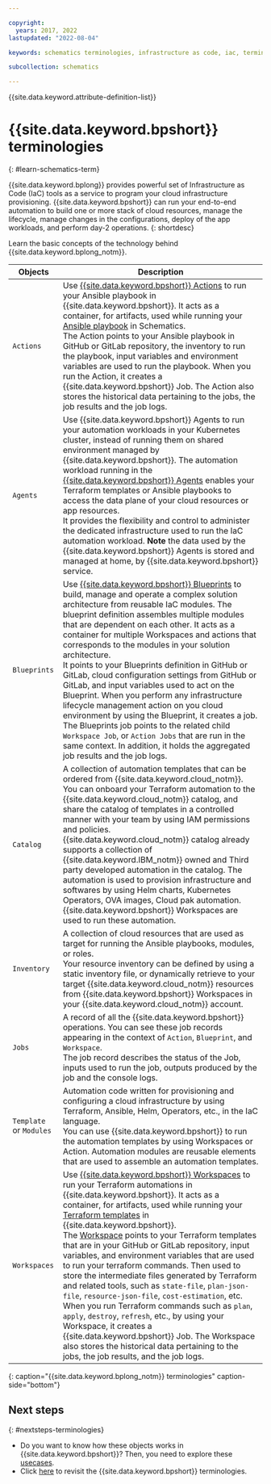 ```yaml
---

copyright:
  years: 2017, 2022
lastupdated: "2022-08-04"

keywords: schematics terminologies, infrastructure as code, iac, terminologies, terminology 

subcollection: schematics

---
```


{{site.data.keyword.attribute-definition-list}}

# {{site.data.keyword.bpshort}} terminologies
{: #learn-schematics-term} 

{{site.data.keyword.bplong}} provides powerful set of Infrastructure as Code (IaC) tools as a service to program your cloud infrastructure provisioning. {{site.data.keyword.bpshort}} can run your end-to-end automation to build one or more stack of cloud resources, manage the lifecycle, manage changes in the configurations, deploy of the app workloads, and perform day-2 operations.
{: shortdesc}

Learn the basic concepts of the technology behind {{site.data.keyword.bplong_notm}}.

| Objects | Description |
| --- | --- |
| `Actions` | Use [{{site.data.keyword.bpshort}} Actions](/docs/schematics?topic=schematics-action-setup) to run your Ansible playbook in {{site.data.keyword.bpshort}}. It acts as a container, for artifacts, used while running your [Ansible playbook](/docs/schematics?topic=schematics-getting-started-ansible) in Schematics. </br> The Action points to your Ansible playbook in GitHub or GitLab repository, the inventory to run the playbook, input variables and environment variables are used to run the playbook. When you run the Action, it creates a {{site.data.keyword.bpshort}} Job. The Action also stores the historical data pertaining to the jobs, the job results and the job logs. |
| `Agents`| Use {{site.data.keyword.bpshort}} Agents to run your automation workloads in your Kubernetes cluster, instead of running them on shared environment managed by {{site.data.keyword.bpshort}}. The automation workload running in the [{{site.data.keyword.bpshort}} Agents](/docs/schematics?topic=schematics-agents-intro) enables your Terraform templates or Ansible playbooks to access the data plane of your cloud resources or app resources.</br> It provides the flexibility and control to administer the dedicated infrastructure used to run the IaC automation workload. **Note** the data used by the {{site.data.keyword.bpshort}} Agents is stored and managed at home, by {{site.data.keyword.bpshort}} service. |
| `Blueprints`| Use [{{site.data.keyword.bpshort}} Blueprints](/docs/schematics?topic=schematics-blueprint-intro) to build, manage and operate a complex solution architecture from reusable IaC modules. The blueprint definition assembles multiple modules that are dependent on each other. It acts as a container for multiple Workspaces and actions that corresponds to the modules in your solution architecture. </br> It points to your Blueprints definition in GitHub or GitLab, cloud configuration settings from GitHub or GitLab, and input variables used to act on the Blueprint. When you perform any infrastructure lifecycle management action on you cloud environment by using the Blueprint, it creates a job. The Blueprints job points to the related child `Workspace Job`, or `Action Jobs` that are run in the same context. In addition, it holds the aggregated job results and the job logs. |
| `Catalog` | A collection of automation templates that can be ordered from {{site.data.keyword.cloud_notm}}. You can onboard your Terraform automation to the {{site.data.keyword.cloud_notm}} catalog, and share the catalog of templates in a controlled manner with your team by using IAM permissions and policies. </br>{{site.data.keyword.cloud_notm}} catalog already supports a collection of {{site.data.keyword.IBM_notm}} owned and Third party developed automation in the catalog. The automation is used to provision infrastructure and softwares by using Helm charts, Kubernetes Operators, OVA images, Cloud pak automation. {{site.data.keyword.bpshort}} Workspaces are used to run these automation.|
| `Inventory` | A collection of cloud resources that are used as target for running the Ansible playbooks, modules, or roles. </br> Your resource inventory can be defined by using a static inventory file, or dynamically retrieve to your target {{site.data.keyword.cloud_notm}} resources from {{site.data.keyword.bpshort}} Workspaces in your {{site.data.keyword.cloud_notm}} account.|
| `Jobs` | A record of all the {{site.data.keyword.bpshort}} operations. You can see these job records appearing in the context of `Action`, `Blueprint`, and `Workspace`. </br>The job record describes the status of the Job, inputs used to run the job, outputs produced by the job and the console logs.|
| `Template` or `Modules` | Automation code written for provisioning and configuring a cloud infrastructure by using Terraform, Ansible, Helm, Operators, etc., in the IaC language. </br> You can use {{site.data.keyword.bpshort}} to run the automation templates by using Workspaces or Action. Automation modules are reusable elements that are used to assemble an automation templates. |
| `Workspaces` | Use [{{site.data.keyword.bpshort}} Workspaces](/docs/schematics?topic=schematics-workspace-setup) to run your Terraform automations in {{site.data.keyword.bpshort}}. It acts as a container, for artifacts, used while running your [Terraform templates](/docs/schematics?topic=schematics-create-tf-config) in {{site.data.keyword.bpshort}}. </br>The [Workspace](/docs/schematics?topic=schematics-workspace-setup#create-workspace_ui) points to your Terraform templates that are in your GitHub or GitLab repository, input variables, and environment variables that are used to run your terraform commands. Then used to store the intermediate files generated by Terraform and related tools, such as `state-file`, `plan-json-file`, `resource-json-file`, `cost-estimation`, etc. When you run Terraform commands such as `plan`, `apply`, `destroy`, `refresh`, etc., by using your Workspace, it creates a {{site.data.keyword.bpshort}} Job. The Workspace also stores the historical data pertaining to the jobs, the job results, and the job logs. |
{: caption="{{site.data.keyword.bplong_notm}} terminologies" caption-side="bottom"}



## Next steps
{: #nextsteps-terminologies}

- Do you want to know how these objects works in {{site.data.keyword.bpshort}}? Then, you need to explore these [usecases](/docs/schematics?topic=schematics-how-it-works).
- Click [here](/docs/schematics?topic=schematics-learn-schematics-term) to revisit the {{site.data.keyword.bpshort}} terminologies.
